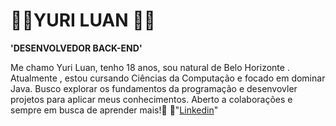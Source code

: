 #  👨‍💻YURI LUAN 👨‍💻
**'DESENVOLVEDOR BACK-END'**

Me chamo Yuri Luan, tenho 18 anos, sou natural de Belo Horizonte . Atualmente , estou cursando Ciências da Computação e focado em dominar Java. Busco explorar os fundamentos da programação e desenvovler projetos para aplicar meus conhecimentos. Aberto a colaborações e sempre em busca de aprender mais!🚀
💼"[Linkedin]([text](https://www.linkedin.com/in/yuri-luan-97264a358))"


